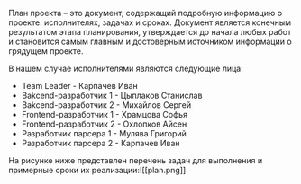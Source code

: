План проекта – это документ, содержащий подробную информацию о проекте: исполнителях, задачах и сроках. Документ является конечным результатом этапа планирования, утверждается до начала любых работ и становится самым главным и достоверным источником информации о грядущем проекте.

В нашем случае исполнителями являются следующие лица:
- Team Leader - Карпачев Иван
- Bakcend-разработчик 1 - Цыплаков Станислав
- Bakcend-разработчик 2 - Михайлов Сергей
- Frontend-разработчик 1 - Храмцова Софья
- Frontend-разработчик 2 - Охлопков Айсен
- Разработчик парсера 1 - Мулява Григорий 
- Разработчик парсера 2 - Карпачев Иван

На рисунке ниже представлен перечень задач для выполнения и примерные сроки их реализации:![[plan.png]]